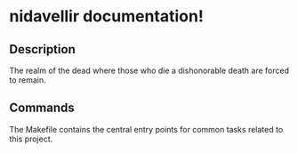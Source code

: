 # nidavellir documentation!

## Description

The realm of the dead where those who die a dishonorable death are forced to remain.

## Commands

The Makefile contains the central entry points for common tasks related to this project.


